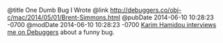 @title One Dumb Bug I Wrote
@link http://debuggers.co/obj-c/mac/2014/05/01/Brent-Simmons.html
@pubDate 2014-06-10 10:28:23 -0700
@modDate 2014-06-10 10:28:23 -0700
<a href="http://debuggers.co/obj-c/mac/2014/05/01/Brent-Simmons.html">Karim Hamidou interviews me on Debuggers</a> about a funny bug.
